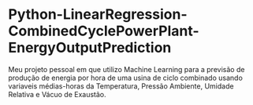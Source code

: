 # Python-LinearRegression-CombinedCyclePowerPlant-EnergyOutputPrediction
Meu projeto pessoal em que utilizo Machine Learning para a previsão de produção de energia por hora de uma usina de ciclo combinado usando variaveis médias-horas da Temperatura, Pressão Ambiente, Umidade Relativa e Vácuo de Exaustão.

